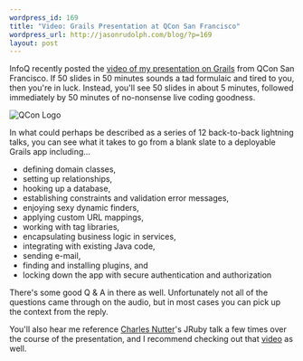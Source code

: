 ```yaml
--- 
wordpress_id: 169
title: "Video: Grails Presentation at QCon San Francisco"
wordpress_url: http://jasonrudolph.com/blog/?p=169
layout: post
---
```

InfoQ recently posted the [video of my presentation on Grails](http://www.infoq.com/presentations/rudolph-grails-intro "Getting Started with Grails @ QCon SF 2007") from QCon San Francisco.  If 50 slides in 50 minutes sounds a tad formulaic and tired to you, then you're in luck.  Instead, you'll see 50 slides in about 5 minutes, followed immediately by 50 minutes of no-nonsense live coding goodness.

![QCon Logo](http://jasonrudolph.com/blog/wp-content/uploads/200805-qcon-logo.jpg)

In what could perhaps be described as a series of 12 back-to-back lightning talks, you can see what it takes to go from a blank slate to a deployable Grails app including...

* defining domain classes,
* setting up relationships,
* hooking up a database,
* establishing constraints and validation error messages,
* enjoying sexy dynamic finders,
* applying custom URL mappings,
* working with tag libraries,
* encapsulating business logic in services,
* integrating with existing Java code,
* sending e-mail,
* finding and installing plugins, and
* locking down the app with secure authentication and authorization

There's some good Q & A in there as well.  Unfortunately not all of the questions came through on the audio, but in most cases you can pick up the context from the reply.  

You'll also hear me reference [Charles Nutter](http://headius.blogspot.com/ "Headius")'s JRuby talk a few times over the course of the presentation, and I recommend checking out that [video](http://www.infoq.com/presentations/qconsf-nutter-jruby "InfoQ: JRuby: Not Just Another JVM Language") as well.
